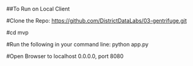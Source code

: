 ##To Run on Local Client

#Clone the Repo: https://github.com/DistrictDataLabs/03-gentrifuge.git

#cd mvp

#Run the following in your command line: python app.py

#Open Browser to localhost 0.0.0.0, port 8080